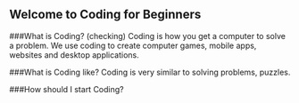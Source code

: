 ## Welcome to Coding for Beginners

###What is Coding? (checking)
Coding is how you get a computer to solve a problem.  We use coding to create computer games, mobile apps, websites and desktop applications.

###What is Coding like?
Coding is very similar to solving problems, puzzles.

###How should I start Coding?




